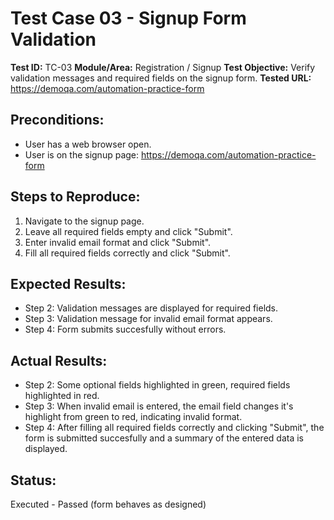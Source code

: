 # Test Case 03 - Signup Form Validation

**Test ID:** TC-03
**Module/Area:** Registration / Signup
**Test Objective:** Verify validation messages and required fields on the signup form.
**Tested URL:** https://demoqa.com/automation-practice-form

## Preconditions:
- User has a web browser open.
- User is on the signup page: https://demoqa.com/automation-practice-form

## Steps to Reproduce:
1. Navigate to the signup page.
2. Leave all required fields empty and click "Submit".
3. Enter invalid email format and click "Submit".
4. Fill all required fields correctly and click "Submit".

## Expected Results:
- Step 2: Validation messages are displayed for required fields.
- Step 3: Validation message for invalid email format appears.
- Step 4: Form submits succesfully without errors.

## Actual Results:
- Step 2: Some optional fields highlighted in green, required fields highlighted in red.
- Step 3: When invalid email is entered, the email field changes it's highlight from green to red, indicating invalid format.
- Step 4: After filling all required fields correctly and clicking "Submit", the form is submitted succesfully and a summary of the entered data is displayed.

## Status:
Executed - Passed (form behaves as designed)
